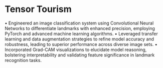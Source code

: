 # Tensor Tourism

• Engineered an image classification system using Convolutional Neural Networks to differentiate landmarks with enhanced precision, employing PyTorch and advanced machine learning algorithms.
• Leveraged transfer learning and data augmentation strategies to refine model accuracy and robustness, leading to superior performance across diverse image sets.
• Incorporated Grad-CAM visualizations to elucidate model reasoning, bolstering interpretability and validating feature significance in landmark recognition tasks.
